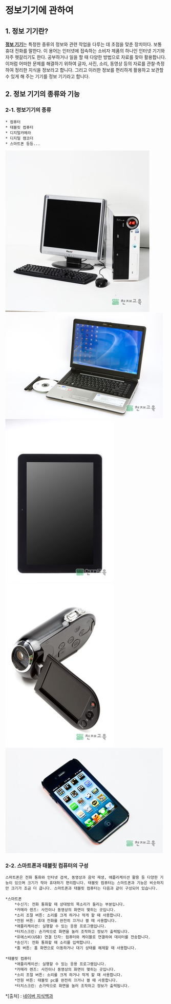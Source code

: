 # 정보기기에 관하여

## 1. 정보 기기란?
[**정보 기기**](https://ko.wikipedia.org/wiki/%EC%A0%95%EB%B3%B4_%EA%B8%B0%EA%B8%B0)는 특정한 종류의 정보와 관련 작업을 다루는 데 초점을 맞춘 장치이다. 보통 휴대 전화를 말한다. 이 용어는 인터넷에 접속하는 소비자 제품의 하나인 인터넷 기기와 자주 헷갈리기도 한다.
공부하거나 일을 할 때 다양한 방법으로 자료를 찾아 활용합니다. 이처럼 어떠한 문제를 해결하기 위하여 글자, 사진, 소리, 동영상 등의 자료를 관찰·측정하여 정리한 지식을 정보라고 합니다. 그리고 이러한 정보를 편리하게 활용하고 보관할 수 있게 해 주는 기기를 정보 기기라고 합니다. 

## 2. 정보 기기의 종류와 기능
### 2-1. 정보기기의 종류
	* 컴퓨터
	* 태블릿 컴퓨터
	* 디지털카메라
	* 디지털 캠코더
	* 스마트폰 등등...

![데스크탑 컴퓨터](./imgs/데스크탑컴퓨터.jpg)
![노트북 컴퓨터](./imgs/노트북컴퓨터.jpg)
![태블릿 컴퓨터](./imgs/태블릿컴퓨터.jpg)
![디지털 캠코더](./imgs/디지털캠코더.jpg)
![스마트폰](./imgs/스마트폰.jpg)

### 2-2. 스마트폰과 태블릿 컴퓨터의 구성
	스마트폰은 전화 통화와 인터넷 검색, 동영상과 음악 재생, 애플리케이션 활용 등 다양한 기능이 있으며 크기가 작아 휴대하기 편리합니다. 태블릿 컴퓨터는 스마트폰과 기능은 비슷하지만 크기가 조금 더 큽니다. 스마트폰과 태블릿 컴퓨터는 다음과 같이 구성되어 있습니다.
	
	*스마트폰 
		*수신기: 전화 통화할 때 상대방의 목소리가 들리는 부분입니다.
		*카메라 렌즈: 사진이나 동영상의 화면이 맺히는 곳입니다.
		*소리 조절 버튼: 소리를 크게 하거나 작게 할 때 사용합니다.
		*전원 버튼: 휴대 전화를 완전히 끄거나 켤 때 사용합니다.
		*애플리케이션: 실행할 수 있는 응용 프로그램입니다.
		*터치스크린: 손가락으로 화면을 눌러 조작하고 정보가 출력됩니다.
		*유에스비(USB) 연결 단자: 컴퓨터와 케이블로 연결하여 데이터를 전송합니다.
		*송신기: 전화 통화할 때 소리를 입력합니다.
		*홈 버튼: 홈 화면으로 이동하거나 대기 상태를 해제할 때 사용합니다.
	
	*태블릿 컴퓨터 
		*애플리케이션: 실행할 수 있는 응용 프로그램입니다.
		*카메라 렌즈: 사진이나 동영상의 화면이 맺히는 곳입니다.
		*소리 조절 버튼: 소리를 크게 하거나 작게 할 때 사용합니다.
		*전원 버튼: 태블릿 pc를 완전히 끄거나 켤 때 사용합니다.
		*터치스크린: 손가락으로 화면을 눌러 조작하고 정보가 출력됩니다.

*[출처] : [네이버 지식백과](https://terms.naver.com/entry.nhn?docId=3583013&cid=59160&categoryId=59161)